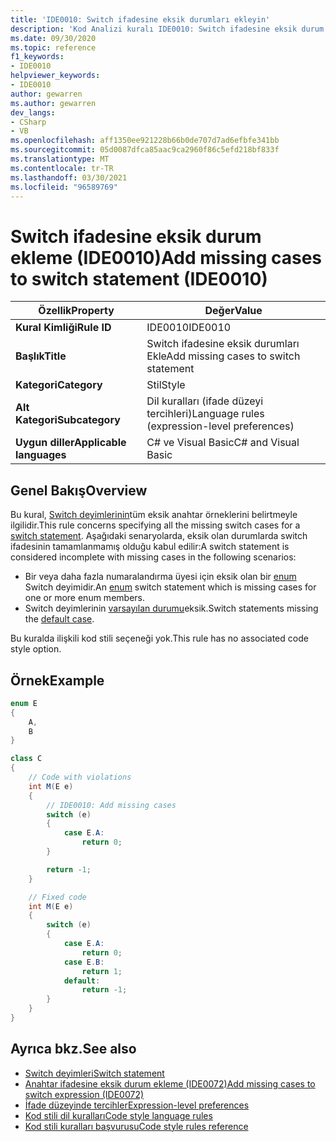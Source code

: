 ```yaml
---
title: 'IDE0010: Switch ifadesine eksik durumları ekleyin'
description: 'Kod Analizi kuralı IDE0010: Switch ifadesine eksik durum ekleme hakkında bilgi edinin'
ms.date: 09/30/2020
ms.topic: reference
f1_keywords:
- IDE0010
helpviewer_keywords:
- IDE0010
author: gewarren
ms.author: gewarren
dev_langs:
- CSharp
- VB
ms.openlocfilehash: aff1350ee921228b66b0de707d7ad6efbfe341bb
ms.sourcegitcommit: 05d0087dfca85aac9ca2960f86c5efd218bf833f
ms.translationtype: MT
ms.contentlocale: tr-TR
ms.lasthandoff: 03/30/2021
ms.locfileid: "96589769"
---
```

# <a name="add-missing-cases-to-switch-statement-ide0010"></a><span data-ttu-id="a5888-103">Switch ifadesine eksik durum ekleme (IDE0010)</span><span class="sxs-lookup"><span data-stu-id="a5888-103">Add missing cases to switch statement (IDE0010)</span></span>

|<span data-ttu-id="a5888-104">Özellik</span><span class="sxs-lookup"><span data-stu-id="a5888-104">Property</span></span>|<span data-ttu-id="a5888-105">Değer</span><span class="sxs-lookup"><span data-stu-id="a5888-105">Value</span></span>|
|-|-|
| <span data-ttu-id="a5888-106">**Kural Kimliği**</span><span class="sxs-lookup"><span data-stu-id="a5888-106">**Rule ID**</span></span> | <span data-ttu-id="a5888-107">IDE0010</span><span class="sxs-lookup"><span data-stu-id="a5888-107">IDE0010</span></span> |
| <span data-ttu-id="a5888-108">**Başlık**</span><span class="sxs-lookup"><span data-stu-id="a5888-108">**Title**</span></span> | <span data-ttu-id="a5888-109">Switch ifadesine eksik durumları Ekle</span><span class="sxs-lookup"><span data-stu-id="a5888-109">Add missing cases to switch statement</span></span> |
| <span data-ttu-id="a5888-110">**Kategori**</span><span class="sxs-lookup"><span data-stu-id="a5888-110">**Category**</span></span> | <span data-ttu-id="a5888-111">Stil</span><span class="sxs-lookup"><span data-stu-id="a5888-111">Style</span></span> |
| <span data-ttu-id="a5888-112">**Alt Kategori**</span><span class="sxs-lookup"><span data-stu-id="a5888-112">**Subcategory**</span></span> | <span data-ttu-id="a5888-113">Dil kuralları (ifade düzeyi tercihleri)</span><span class="sxs-lookup"><span data-stu-id="a5888-113">Language rules (expression-level preferences)</span></span> |
| <span data-ttu-id="a5888-114">**Uygun diller**</span><span class="sxs-lookup"><span data-stu-id="a5888-114">**Applicable languages**</span></span> | <span data-ttu-id="a5888-115">C# ve Visual Basic</span><span class="sxs-lookup"><span data-stu-id="a5888-115">C# and Visual Basic</span></span> |

## <a name="overview"></a><span data-ttu-id="a5888-116">Genel Bakış</span><span class="sxs-lookup"><span data-stu-id="a5888-116">Overview</span></span>

<span data-ttu-id="a5888-117">Bu kural, [Switch deyimlerinin](../../../csharp/language-reference/keywords/switch.md)tüm eksik anahtar örneklerini belirtmeyle ilgilidir.</span><span class="sxs-lookup"><span data-stu-id="a5888-117">This rule concerns specifying all the missing switch cases for a [switch statement](../../../csharp/language-reference/keywords/switch.md).</span></span> <span data-ttu-id="a5888-118">Aşağıdaki senaryolarda, eksik olan durumlarda switch ifadesinin tamamlanmamış olduğu kabul edilir:</span><span class="sxs-lookup"><span data-stu-id="a5888-118">A switch statement is considered incomplete with missing cases in the following scenarios:</span></span>

- <span data-ttu-id="a5888-119">Bir veya daha fazla numaralandırma üyesi için eksik olan bir [enum](../../../csharp/language-reference/builtin-types/enum.md) Switch deyimidir.</span><span class="sxs-lookup"><span data-stu-id="a5888-119">An [enum](../../../csharp/language-reference/builtin-types/enum.md) switch statement which is missing cases for one or more enum members.</span></span>
- <span data-ttu-id="a5888-120">Switch deyimlerinin [varsayılan durumu](../../../csharp/language-reference/keywords/switch.md#the-default-case)eksik.</span><span class="sxs-lookup"><span data-stu-id="a5888-120">Switch statements missing the [default case](../../../csharp/language-reference/keywords/switch.md#the-default-case).</span></span>

<span data-ttu-id="a5888-121">Bu kuralda ilişkili kod stili seçeneği yok.</span><span class="sxs-lookup"><span data-stu-id="a5888-121">This rule has no associated code style option.</span></span>

## <a name="example"></a><span data-ttu-id="a5888-122">Örnek</span><span class="sxs-lookup"><span data-stu-id="a5888-122">Example</span></span>

```csharp
enum E
{
    A,
    B
}

class C
{
    // Code with violations
    int M(E e)
    {
        // IDE0010: Add missing cases
        switch (e)
        {
            case E.A:
                return 0;
        }

        return -1;
    }

    // Fixed code
    int M(E e)
    {
        switch (e)
        {
            case E.A:
                return 0;
            case E.B:
                return 1;
            default:
                return -1;
        }
    }
}
```

## <a name="see-also"></a><span data-ttu-id="a5888-123">Ayrıca bkz.</span><span class="sxs-lookup"><span data-stu-id="a5888-123">See also</span></span>

- [<span data-ttu-id="a5888-124">Switch deyimleri</span><span class="sxs-lookup"><span data-stu-id="a5888-124">Switch statement</span></span>](../../../csharp/language-reference/keywords/switch.md)
- [<span data-ttu-id="a5888-125">Anahtar ifadesine eksik durum ekleme (IDE0072)</span><span class="sxs-lookup"><span data-stu-id="a5888-125">Add missing cases to switch expression (IDE0072)</span></span>](ide0072.md)
- [<span data-ttu-id="a5888-126">İfade düzeyinde tercihler</span><span class="sxs-lookup"><span data-stu-id="a5888-126">Expression-level preferences</span></span>](expression-level-preferences.md)
- [<span data-ttu-id="a5888-127">Kod stili dil kuralları</span><span class="sxs-lookup"><span data-stu-id="a5888-127">Code style language rules</span></span>](language-rules.md)
- [<span data-ttu-id="a5888-128">Kod stili kuralları başvurusu</span><span class="sxs-lookup"><span data-stu-id="a5888-128">Code style rules reference</span></span>](index.md)
